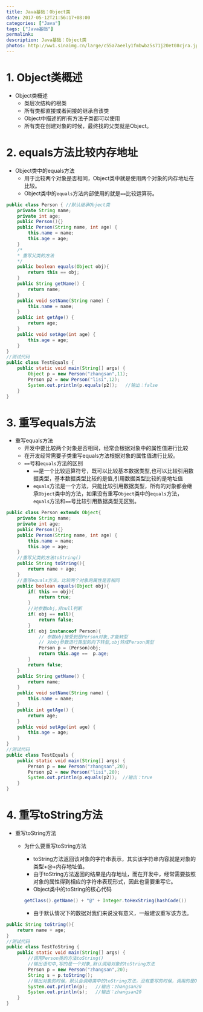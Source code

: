 ```yaml
---
title: Java基础：Object类
date: 2017-05-12T21:56:17+08:00
categories: ["Java"]
tags: ["Java基础"]
permalink:
description: Java基础：Object类
photos: http://ww1.sinaimg.cn/large/c55a7aeely1fmbwbz5s71j20et08cjra.jpg
---
```


# 1. Object类概述
- Object类概述
	- 类层次结构的根类
	- 所有类都直接或者间接的继承自该类
	- Object中描述的所有方法子类都可以使用
	- 所有类在创建对象的时候，最终找的父类就是Object。
			
# 2. equals方法比较内存地址
- Object类中的equals方法
	- 用于比较两个对象是否相同，Object类中就是使用两个对象的内存地址在比较。
	- Object类中的`equals`方法内部使用的就是`==`比较运算符。
<!--more-->

```Java
public class Person { //默认继承Object类
	private String name;
	private int age;
	public Person(){}
    public Person(String name, int age) {
		this.name = name;
		this.age = age;
	}
	/*
	* 重写父类的方法
	*/
	public boolean equals(Object obj){					
		return this == obj;
	}		
	public String getName() {
		return name;
	}
	public void setName(String name) {
		this.name = name;
	}
	public int getAge() {
		return age;
	}
	public void setAge(int age) {
		this.age = age;
	}				 
}
//测试代码
public class TestEquals {
	public static void main(String[] args) {
		Object p = new Person("zhangsan",11);
		Person p2 = new Person("lisi",12);
		System.out.println(p.equals(p2));   //输出：false
	}
}

```


# 3. 重写equals方法
- 重写equals方法
	- 开发中要比较两个对象是否相同，经常会根据对象中的属性值进行比较	
	- 在开发经常需要子类重写equals方法根据对象的属性值进行比较。	
	- `==`号和`equals`方法的区别
		- `==`是一个比较运算符号，既可以比较基本数据类型,也可以比较引用数据类型，基本数据类型比较的是值,引用数据类型比较的是地址值
		- `equals`方法是一个方法，只能比较引用数据类型，所有的对象都会继承`Object`类中的方法，如果没有重写`Object`类中的`equals`方法， `equals`方法和`==`号比较引用数据类型无区别。

```Java
public class Person extends Object{
	private String name;
	private int age;
	public Person(){}
	public Person(String name, int age) {
		this.name = name;
		this.age = age;
	}
	//重写父类的方法toString()
	public String toString(){
		return name + age;
	}
	//重写equals方法，比较两个对象的属性是否相同
	public boolean equals(Object obj){
		if( this == obj){
			return true;
		}
		//对参数obj,非null判断
		if( obj == null){
			return false;
		}
		if( obj instanceof Person){
			// 参数obj接受到是Person对象,才能转型
			// 对obj参数进行类型的向下转型,obj转成Person类型
			Person p = (Person)obj;
			return this.age ==  p.age;
		}
		return false;
	}				
	public String getName() {
		return name;
	}
	public void setName(String name) {
		this.name = name;
	}
	public int getAge() {
		return age;
	}
	public void setAge(int age) {
		this.age = age;
	}				 
}
//测试代码
public class TestEquals {
	public static void main(String[] args) {
		Person p = new Person("zhangsan",20);
		Person p2 = new Person("lisi",20);
		System.out.println(p.equals(p2));  //输出：true
	}
}			

```


# 4. 重写toString方法
- 重写toString方法
	- 为什么要重写toString方法
		- toString方法返回该对象的字符串表示，其实该字符串内容就是对象的类型+@+内存地址值。
		- 由于toString方法返回的结果是内存地址，而在开发中，经常需要按照对象的属性得到相应的字符串表现形式，因此也需要重写它。
		- Object类中的toString的核心代码
        
		```Java
		getClass().getName() + "@" + Integer.toHexString(hashCode()) 
		```
        - 由于默认情况下的数据对我们来说没有意义，一般建议重写该方法。

```Java
public String toString(){
	return name + age;
}	
//测试代码
public class TestToString {
	public static void main(String[] args) {
		//调用Person类的方法toString()
		//输出语句中,写的是一个对象,默认调用对象的toString方法
		Person p = new Person("zhangsan",20);
		String s = p.toString();
        //输出对象的时候，默认会调用类中的toString方法，没有重写的时候，调用的是Object默认的toString方法，打印的是对象地址
		System.out.println(p);   //输出：zhangsan20
		System.out.println(s);   //输出：zhangsan20
	}
}

```